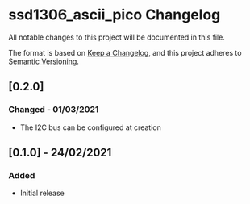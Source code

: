 # ssd1306_ascii_pico Changelog
All notable changes to this project will be documented in this file.

The format is based on [Keep a Changelog](https://keepachangelog.com/en/1.0.0/),
and this project adheres to [Semantic Versioning](https://semver.org/spec/v2.0.0.html).

## [0.2.0]
### Changed - 01/03/2021
- The I2C bus can be configured at creation

## [0.1.0] - 24/02/2021
### Added
- Initial release
